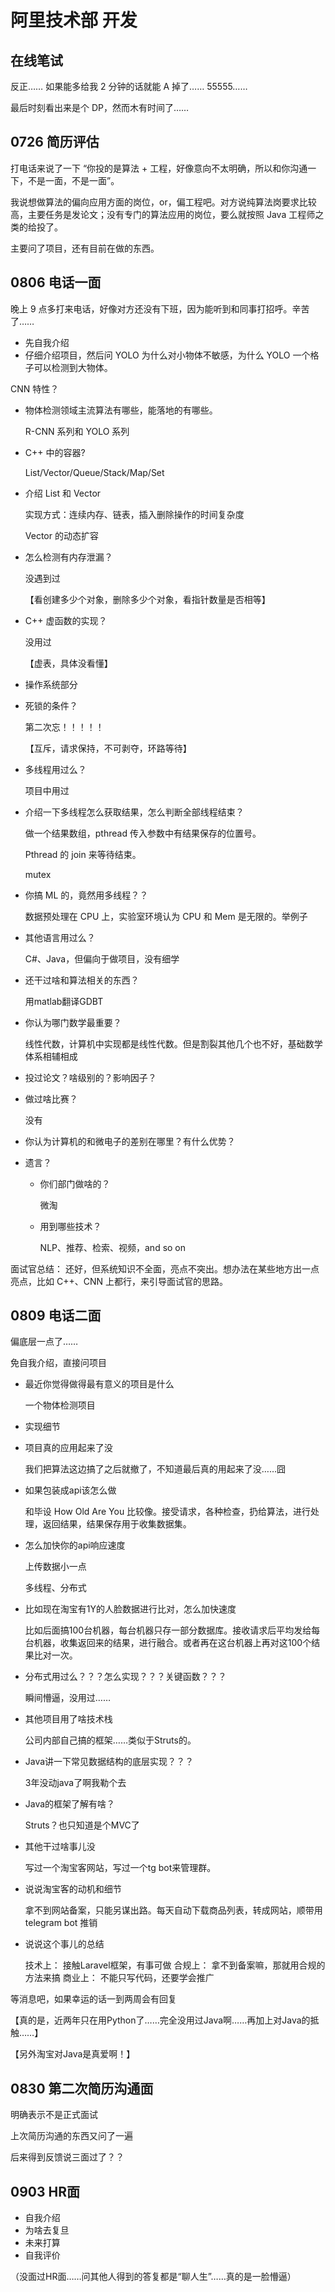 # 阿里技术部 开发
## 在线笔试

反正…… 如果能多给我 2 分钟的话就能 A 掉了…… 55555……

最后时刻看出来是个 DP，然而木有时间了……

## 0726 简历评估

打电话来说了一下 “你投的是算法 + 工程，好像意向不太明确，所以和你沟通一下，不是一面，不是一面”。

我说想做算法的偏向应用方面的岗位，or，偏工程吧。对方说纯算法岗要求比较高，主要任务是发论文；没有专门的算法应用的岗位，要么就按照 Java 工程师之类的给投了。

主要问了项目，还有目前在做的东西。

## 0806 电话一面

晚上 9 点多打来电话，好像对方还没有下班，因为能听到和同事打招呼。辛苦了……

- 先自我介绍
- 仔细介绍项目，然后问 YOLO 为什么对小物体不敏感，为什么 YOLO 一个格子可以检测到大物体。

CNN 特性？

- 物体检测领域主流算法有哪些，能落地的有哪些。

  R-CNN 系列和 YOLO 系列

- C++ 中的容器?

  List/Vector/Queue/Stack/Map/Set

- 介绍 List 和 Vector

  实现方式：连续内存、链表，插入删除操作的时间复杂度

  Vector 的动态扩容

- 怎么检测有内存泄漏？

  没遇到过

  【看创建多少个对象，删除多少个对象，看指针数量是否相等】

- C++ 虚函数的实现？

  没用过

  【虚表，具体没看懂】

- 操作系统部分
- 死锁的条件？

  第二次忘！！！！！

  【互斥，请求保持，不可剥夺，环路等待】

- 多线程用过么？

  项目中用过

- 介绍一下多线程怎么获取结果，怎么判断全部线程结束？

  做一个结果数组，pthread 传入参数中有结果保存的位置号。

  Pthread 的 join 来等待结束。

  mutex

- 你搞 ML 的，竟然用多线程？？

  数据预处理在 CPU 上，实验室环境认为 CPU 和 Mem 是无限的。举例子

- 其他语言用过么？

  C#、Java，但偏向于做项目，没有细学

- 还干过啥和算法相关的东西？

  用matlab翻译GDBT

- 你认为哪门数学最重要？

  线性代数，计算机中实现都是线性代数。但是割裂其他几个也不好，基础数学体系相辅相成

- 投过论文？啥级别的？影响因子？
- 做过啥比赛？

  没有

- 你认为计算机的和微电子的差别在哪里？有什么优势？
- 遗言？
  - 你们部门做啥的？

    微淘

  - 用到哪些技术？

    NLP、推荐、检索、视频，and so on

面试官总结： 还好，但系统知识不全面，亮点不突出。想办法在某些地方出一点亮点，比如 C++、CNN 上都行，来引导面试官的思路。

## 0809 电话二面

偏底层一点了……

免自我介绍，直接问项目

- 最近你觉得做得最有意义的项目是什么

  一个物体检测项目

- 实现细节
- 项目真的应用起来了没

  我们把算法这边搞了之后就撤了，不知道最后真的用起来了没……囧

- 如果包装成api该怎么做

  和毕设 How Old Are You 比较像。接受请求，各种检查，扔给算法，进行处理，返回结果，结果保存用于收集数据集。

- 怎么加快你的api响应速度

  上传数据小一点

  多线程、分布式

- 比如现在淘宝有1Y的人脸数据进行比对，怎么加快速度

  比如后面搞100台机器，每台机器只存一部分数据库。接收请求后平均发给每台机器，收集返回来的结果，进行融合。或者再在这台机器上再对这100个结果比对一次。

- 分布式用过么？？？怎么实现？？？关键函数？？？

  瞬间懵逼，没用过……

- 其他项目用了啥技术栈

  公司内部自己搞的框架……类似于Struts的。

- Java讲一下常见数据结构的底层实现？？？

  3年没动java了啊我勒个去

- Java的框架了解有啥？

  Struts？也只知道是个MVC了

- 其他干过啥事儿没

  写过一个淘宝客网站，写过一个tg bot来管理群。

- 说说淘宝客的动机和细节

  拿不到网站备案，只能另谋出路。每天自动下载商品列表，转成网站，顺带用telegram bot 推销

- 说说这个事儿的总结

  技术上： 接触Laravel框架，有事可做
  合规上： 拿不到备案嘛，那就用合规的方法来搞
  商业上： 不能只写代码，还要学会推广

等消息吧，如果幸运的话一到两周会有回复

【真的是，近两年只在用Python了……完全没用过Java啊……再加上对Java的抵触……】

【另外淘宝对Java是真爱啊！】

## 0830 第二次简历沟通面

明确表示不是正式面试

上次简历沟通的东西又问了一遍

后来得到反馈说三面过了？？

## 0903 HR面

- 自我介绍
- 为啥去复旦
- 未来打算
- 自我评价

（没面过HR面……问其他人得到的答复都是“聊人生”……真的是一脸懵逼）